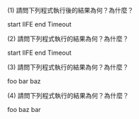 (1) 請問下列程式執行後的結果為何？為什麼？

start
IIFE
end
Timeout

(2) 請問下列程式執行的結果為何？為什麼？

start
IIFE
end
Timeout

(3) 請問下列程式執行的結果為何？為什麼？

foo
bar
baz

(4) 請問下列程式執行的結果為何？為什麼？

foo
baz
bar